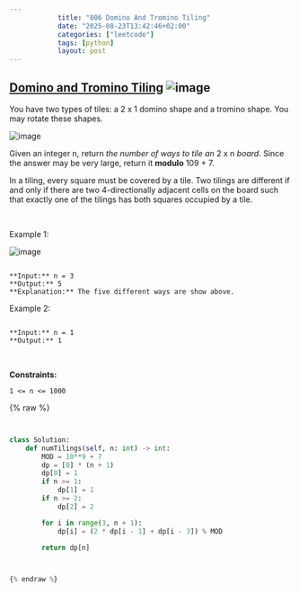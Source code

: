 ```yaml
---
            title: "806 Domino And Tromino Tiling"
            date: "2025-08-23T13:42:46+02:00"
            categories: ["leetcode"]
            tags: [python]
            layout: post
---
```

            
## [Domino and Tromino Tiling](https://leetcode.com/problems/domino-and-tromino-tiling) ![image](https://img.shields.io/badge/Difficulty-Medium-orange)

You have two types of tiles: a 2 x 1 domino shape and a tromino shape. You may rotate these shapes.

![image](https://assets.leetcode.com/uploads/2021/07/15/lc-domino.jpg)

Given an integer n, return *the number of ways to tile an* 2 x n *board*. Since the answer may be very large, return it **modulo** 109 + 7.

In a tiling, every square must be covered by a tile. Two tilings are different if and only if there are two 4-directionally adjacent cells on the board such that exactly one of the tilings has both squares occupied by a tile.

 

Example 1:

![image](https://assets.leetcode.com/uploads/2021/07/15/lc-domino1.jpg)
```

**Input:** n = 3
**Output:** 5
**Explanation:** The five different ways are show above.

```

Example 2:

```

**Input:** n = 1
**Output:** 1

```

 

**Constraints:**

	1 <= n <= 1000

{% raw %}


```python


class Solution:
    def numTilings(self, n: int) -> int:
        MOD = 10**9 + 7
        dp = [0] * (n + 1)
        dp[0] = 1
        if n >= 1:
            dp[1] = 1
        if n >= 2:
            dp[2] = 2

        for i in range(3, n + 1):
            dp[i] = (2 * dp[i - 1] + dp[i - 3]) % MOD

        return dp[n]



{% endraw %}
```
